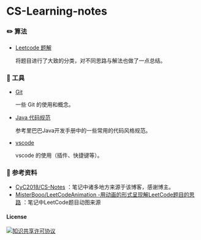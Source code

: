 # CS-Learning-notes

### :pencil2: 算法

- [Leetcode 题解](https://github.com/heming6666/CS-Learning-notes/tree/master/notes/leetcode/README.md)

  将题目进行了大致的分类，对不同思路与解法也做了一点总结。


### :hammer: 工具 

- [Git](https://github.com/heming6666/CS-Learning-notes/blob/master/notes/tools/Git.md)

  一些 Git 的使用和概念。

- [Java 代码规范](https://github.com/heming6666/CS-Learning-notes/blob/master/notes/tools/Java%20%E4%BB%A3%E7%A0%81%E8%A7%84%E8%8C%83.md)

  参考里巴巴Java开发手册中的一些常用的代码风格规范。

- [vscode](https://github.com/heming6666/CS-Learning-notes/blob/master/notes/tools/vscode.md)

  vscode 的使用（插件、快捷键等）。


### :memo: 参考资料
- [CyC2018/CS-Notes](https://github.com/CyC2018/CS-Notes) ：笔记中诸多地方来源于该博客，感谢博主。
- [MisterBooo/LeetCodeAnimation -用动画的形式呈现解LeetCode题目的思路](https://github.com/MisterBooo/LeetCodeAnimation) ：笔记中LeetCode题目动图来源

#### License

<a rel="license" href="http://creativecommons.org/licenses/by-nc-sa/4.0/"><img alt="知识共享许可协议" style="border-width:0" src="https://i.creativecommons.org/l/by-nc-sa/4.0/88x31.png" /></a>




